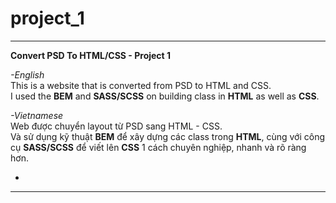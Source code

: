 # project_1
***
**Convert PSD To HTML/CSS - Project 1**

*-English*  
This is a website that is converted from PSD to HTML and CSS.  
I used the **BEM** and **SASS/SCSS** on building class in **HTML** as well as **CSS**.

*-Vietnamese*  
Web được chuyển layout từ PSD sang HTML - CSS.  
Và sử dụng kỹ thuật **BEM** để xây dựng các class trong **HTML**, cùng với công cụ **SASS/SCSS** để viết lên **CSS** 1 cách chuyên nghiệp, nhanh và rõ ràng hơn.

- [^1]: https://pulpx111120.github.io/project_1/
***